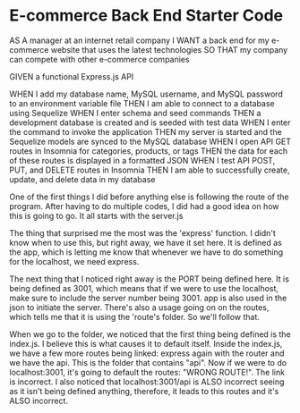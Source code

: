 # E-commerce Back End Starter Code



AS A manager at an internet retail company
I WANT a back end for my e-commerce website that uses the latest technologies
SO THAT my company can compete with other e-commerce companies

GIVEN a functional Express.js API

WHEN I add my database name, MySQL username, and MySQL password to an environment variable file
THEN I am able to connect to a database using Sequelize
WHEN I enter schema and seed commands
THEN a development database is created and is seeded with test data
WHEN I enter the command to invoke the application
THEN my server is started and the Sequelize models are synced to the MySQL database
WHEN I open API GET routes in Insomnia for categories, products, or tags
THEN the data for each of these routes is displayed in a formatted JSON
WHEN I test API POST, PUT, and DELETE routes in Insomnia
THEN I am able to successfully create, update, and delete data in my database



One of the first things I did before anything else is following the route of the program.  After having to do multiple codes, I did had a good idea on how this is going to go.  It all starts with the server.js


The thing that surprised me the most was the 'express' function.  I didn't know when to use this, but right away, we have it set here.  It is defined as the app, which is letting me know that whenever we have to do something for the localhost, we need express.

The next thing that I noticed right away is the PORT being defined here.  It is being defined as 3001, which means that if we were to use the localhost, make sure to include the server number being 3001.  app is also used in the json to initiate the server.  There's also a usage going on on the routes, which tells me that it is using the 'route's folder.  So we'll follow that.

When we go to the folder, we noticed that the first thing being defined is the index.js.  I believe this is what causes it to default itself.  Inside the index.js, we have a few more routes being linked:  express again with the router and we have the api.  This is the folder that contains "api".  Now if we were to do localhost:3001, it's going to default the routes:  "WRONG ROUTE!".  The link is incorrect.  I also noticed that localhost:3001/api is ALSO incorrect seeing as it isn't being defined anything, therefore, it leads to this routes and it's ALSO incorrect.


